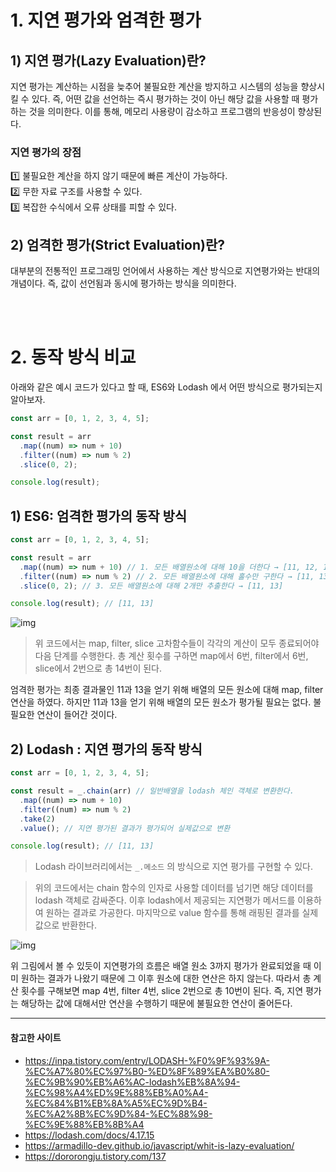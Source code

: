 # 1. 지연 평가와 엄격한 평가

## 1) 지연 평가(Lazy Evaluation)란?

지연 평가는 계산하는 시점을 늦추어 불필요한 계산을 방지하고 시스템의 성능을 향상시킬 수 있다. 즉, 어떤 값을 선언하는 즉시 평가하는 것이 아닌 해당 값을 사용할 때 평가하는 것을 의미한다. 이를 통해, 메모리 사용량이 감소하고 프로그램의 반응성이 향상된다.

### 지연 평가의 장점

1️⃣ 불필요한 계산을 하지 않기 때문에 빠른 계산이 가능하다. <br>
2️⃣ 무한 자료 구조를 사용할 수 있다. <br>
3️⃣ 복잡한 수식에서 오류 상태를 피할 수 있다. <br>

## 2) 엄격한 평가(Strict Evaluation)란?

대부분의 전통적인 프로그래밍 언어에서 사용하는 계산 방식으로 지연평가와는 반대의 개념이다. 즉, 값이 선언됨과 동시에 평가하는 방식을 의미한다.

<br>
<br>

# 2. 동작 방식 비교

아래와 같은 예시 코드가 있다고 할 때, ES6와 Lodash 에서 어떤 방식으로 평가되는지 알아보자.

```javascript
const arr = [0, 1, 2, 3, 4, 5];

const result = arr
  .map((num) => num + 10)
  .filter((num) => num % 2)
  .slice(0, 2);

console.log(result);
```

## 1) ES6: 엄격한 평가의 동작 방식

```javascript
const arr = [0, 1, 2, 3, 4, 5];

const result = arr
  .map((num) => num + 10) // 1. 모든 배열원소에 대해 10을 더한다 → [11, 12, 13, 14, 15]
  .filter((num) => num % 2) // 2. 모든 배열원소에 대해 홀수만 구한다 → [11, 13, 15]
  .slice(0, 2); // 3. 모든 배열원소에 대해 2개만 추출한다 → [11, 13]

console.log(result); // [11, 13]
```

![img](https://github.com/dolmeengii/fe-cs-study/blob/b552d605c5d98534a87d69080041fb45668ace1d/dolmeengii/Lazy%20Evaluation%20%EB%8F%99%EC%9E%91%20%EB%B0%A9%EC%8B%9D/images/strict.png)

> 위 코드에서는 map, filter, slice 고차함수들이 각각의 계산이 모두 종료되어야 다음 단계를 수행한다. 총 계산 횟수를 구하면 map에서 6번, filter에서 6번, slice에서 2번으로 총 14번이 된다.

엄격한 평가는 최종 결과물인 11과 13을 얻기 위해 배열의 모든 원소에 대해 map, filter 연산을 하였다. 하지만 11과 13을 얻기 위해 배열의 모든 원소가 평가될 필요는 없다. 불필요한 연산이 들어간 것이다.

## 2) Lodash : 지연 평가의 동작 방식

```javascript
const arr = [0, 1, 2, 3, 4, 5];

const result = _.chain(arr) // 일반배열을 lodash 체인 객체로 변환한다.
  .map((num) => num + 10)
  .filter((num) => num % 2)
  .take(2)
  .value(); // 지연 평가된 결과가 평가되어 실제값으로 변환

console.log(result); // [11, 13]
```

> Lodash 라이브러리에서는 `_.메소드` 의 방식으로 지연 평가를 구현할 수 있다.

> 위의 코드에서는 chain 함수의 인자로 사용할 데이터를 넘기면 해당 데이터를 lodash 객체로 감싸준다. 이후 lodash에서 제공되는 지연평가 메서드를 이용하여 원하는 결과로 가공한다. 마지막으로 value 함수를 통해 래핑된 결과를 실제 값으로 반환한다.

![img](https://github.com/dolmeengii/fe-cs-study/blob/b552d605c5d98534a87d69080041fb45668ace1d/dolmeengii/Lazy%20Evaluation%20%EB%8F%99%EC%9E%91%20%EB%B0%A9%EC%8B%9D/images/lazy.png)

위 그림에서 볼 수 있듯이 지연평가의 흐름은 배열 원소 3까지 평가가 완료되었을 때 이미 원하는 결과가 나왔기 때문에 그 이후 원소에 대한 연산은 하지 않는다. 따라서 총 계산 횟수를 구해보면 map 4번, filter 4번, slice 2번으로 총 10번이 된다. 즉, 지연 평가는 해당하는 값에 대해서만 연산을 수행하기 때문에 불필요한 연산이 줄어든다.

---

#### 참고한 사이트

- https://inpa.tistory.com/entry/LODASH-%F0%9F%93%9A-%EC%A7%80%EC%97%B0-%ED%8F%89%EA%B0%80-%EC%9B%90%EB%A6%AC-lodash%EB%8A%94-%EC%98%A4%ED%9E%88%EB%A0%A4-%EC%84%B1%EB%8A%A5%EC%9D%B4-%EC%A2%8B%EC%9D%84-%EC%88%98-%EC%9E%88%EB%8B%A4
- https://lodash.com/docs/4.17.15
- https://armadillo-dev.github.io/javascript/whit-is-lazy-evaluation/
- https://dororongju.tistory.com/137
